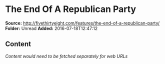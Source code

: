 # The End Of A Republican Party

**Source:** http://fivethirtyeight.com/features/the-end-of-a-republican-party/
**Folder:** Unread
**Added:** 2016-07-18T12:47:12




## Content
*Content would need to be fetched separately for web URLs*
